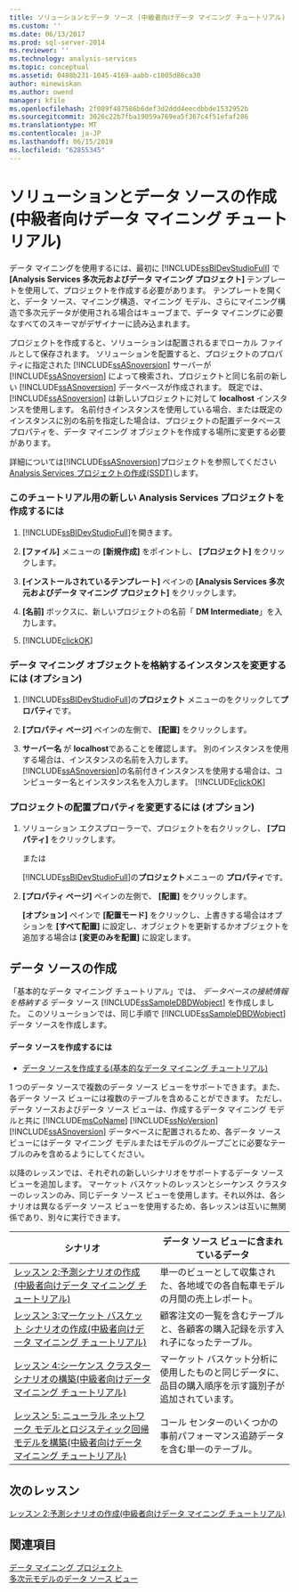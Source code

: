 ```yaml
---
title: ソリューションとデータ ソース (中級者向けデータ マイニング チュートリアル) の作成 |Microsoft Docs
ms.custom: ''
ms.date: 06/13/2017
ms.prod: sql-server-2014
ms.reviewer: ''
ms.technology: analysis-services
ms.topic: conceptual
ms.assetid: 0488b231-1045-4169-aabb-c1005d86ca30
author: minewiskan
ms.author: owend
manager: kfile
ms.openlocfilehash: 2f089f487586b6def3d2ddd4eecdbbde1532952b
ms.sourcegitcommit: 3026c22b7fba19059a769ea5f367c4f51efaf286
ms.translationtype: MT
ms.contentlocale: ja-JP
ms.lasthandoff: 06/15/2019
ms.locfileid: "62855345"
---
```

# <a name="creating-a-solution-and-data-source-intermediate-data-mining-tutorial"></a>ソリューションとデータ ソースの作成 (中級者向けデータ マイニング チュートリアル)
  データ マイニングを使用するには、最初に [!INCLUDE[ssBIDevStudioFull](../includes/ssbidevstudiofull-md.md)] で **[Analysis Services 多次元およびデータ マイニング プロジェクト]** テンプレートを使用して、プロジェクトを作成する必要があります。 テンプレートを開くと、データ ソース、マイニング構造、マイニング モデル、さらにマイニング構造で多次元データが使用される場合はキューブまで、データ マイニングに必要なすべてのスキーマがデザイナーに読み込まれます。  
  
 プロジェクトを作成すると、ソリューションは配置されるまでローカル ファイルとして保存されます。 ソリューションを配置すると、プロジェクトのプロパティに指定された [!INCLUDE[ssASnoversion](../includes/ssasnoversion-md.md)] サーバーが [!INCLUDE[ssASnoversion](../includes/ssasnoversion-md.md)] によって検索され、プロジェクトと同じ名前の新しい [!INCLUDE[ssASnoversion](../includes/ssasnoversion-md.md)] データベースが作成されます。 既定では、 [!INCLUDE[ssASnoversion](../includes/ssasnoversion-md.md)] は新しいプロジェクトに対して **localhost** インスタンスを使用します。 名前付きインスタンスを使用している場合、または既定のインスタンスに別の名前を指定した場合は、プロジェクトの配置データベース プロパティを、データ マイニング オブジェクトを作成する場所に変更する必要があります。  
  
 詳細については[!INCLUDE[ssASnoversion](../includes/ssasnoversion-md.md)]プロジェクトを参照してください[Analysis Services プロジェクトの作成&#40;SSDT&#41;](../analysis-services/multidimensional-models/create-an-analysis-services-project-ssdt.md)します。  
  
### <a name="to-create-a-new-analysis-services-project-for-this-tutorial"></a>このチュートリアル用の新しい Analysis Services プロジェクトを作成するには  
  
1.  [!INCLUDE[ssBIDevStudioFull](../includes/ssbidevstudiofull-md.md)]を開きます。  
  
2.  **[ファイル]** メニューの **[新規作成]** をポイントし、 **[プロジェクト]** をクリックします。  
  
3.  **[インストールされているテンプレート]** ペインの **[Analysis Services 多次元およびデータ マイニング プロジェクト]** をクリックします。  
  
4.  **[名前]** ボックスに、新しいプロジェクトの名前「 **DM Intermediate**」を入力します。  
  
5.  [!INCLUDE[clickOK](../includes/clickok-md.md)]  
  
### <a name="to-change-the-instance-where-data-mining-objects-are-stored-optional"></a>データ マイニング オブジェクトを格納するインスタンスを変更するには (オプション)  
  
1.  [!INCLUDE[ssBIDevStudioFull](../includes/ssbidevstudiofull-md.md)]の**プロジェクト** メニューのをクリックして**プロパティ**です。  
  
2.  **[プロパティ ページ]** ペインの左側で、 **[配置]** をクリックします。  
  
3.  **サーバー名** が **localhost**であることを確認します。 別のインスタンスを使用する場合は、インスタンスの名前を入力します。 [!INCLUDE[ssASnoversion](../includes/ssasnoversion-md.md)]の名前付きインスタンスを使用する場合は、コンピューター名とインスタンス名を入力します。 [!INCLUDE[clickOK](../includes/clickok-md.md)]  
  
### <a name="to-change-the-deployment-properties-for-a-project-optional"></a>プロジェクトの配置プロパティを変更するには (オプション)  
  
1.  ソリューション エクスプローラーで、プロジェクトを右クリックし、 **[プロパティ]** をクリックします。  
  
     または  
  
     [!INCLUDE[ssBIDevStudioFull](../includes/ssbidevstudiofull-md.md)]の**プロジェクト**メニューの **プロパティ**です。  
  
2.  **[プロパティ ページ]** ペインの左側で、 **[配置]** をクリックします。  
  
     **[オプション]** ペインで **[配置モード]** をクリックし、上書きする場合はオプションを **[すべて配置]** に設定し、オブジェクトを更新するかオブジェクトを追加する場合は **[変更のみを配置]** に設定します。  
  
## <a name="creating-a-data-source"></a>データ ソースの作成  
 「基本的なデータ マイニング チュートリアル」では、 *データベースの接続情報を格納する* データ ソース [!INCLUDE[ssSampleDBDWobject](../includes/sssampledbdwobject-md.md)] を作成しました。 このソリューションでは、同じ手順で [!INCLUDE[ssSampleDBDWobject](../includes/sssampledbdwobject-md.md)] データ ソースを作成します。  
  
#### <a name="to-create-a-data-source"></a>データ ソースを作成するには  
  
-   [データ ソースを作成する&#40;基本的なデータ マイニング チュートリアル&#41;](../../2014/tutorials/creating-a-data-source-basic-data-mining-tutorial.md)  
  
 1 つのデータ ソースで複数のデータ ソース ビューをサポートできます。また、各データ ソース ビューには複数のテーブルを含めることができます。 ただし、データ ソースおよびデータ ソース ビューは、作成するデータ マイニング モデルと共に [!INCLUDE[msCoName](../includes/msconame-md.md)] [!INCLUDE[ssNoVersion](../includes/ssnoversion-md.md)] [!INCLUDE[ssASnoversion](../includes/ssasnoversion-md.md)] データベースに配置されるため、各データ ソース ビューにはデータ マイニング モデルまたはモデルのグループごとに必要なテーブルのみを含めるようにしてください。  
  
 以降のレッスンでは、それぞれの新しいシナリオをサポートするデータ ソース ビューを追加します。 マーケット バスケットのレッスンとシーケンス クラスターのレッスンのみ、同じデータ ソース ビューを使用します。それ以外は、各シナリオは異なるデータ ソース ビューを使用するため、各レッスンは互いに無関係であり、別々に実行できます。  
  
|シナリオ|データ ソース ビューに含まれているデータ|  
|--------------|-------------------------------------------|  
|[レッスン 2:予測シナリオの作成&#40;中級者向けデータ マイニング チュートリアル&#41;](../../2014/tutorials/lesson-2-building-a-forecasting-scenario-intermediate-data-mining-tutorial.md)|単一のビューとして収集された、各地域での各自転車モデルの月間の売上レポート。|  
|[レッスン 3:マーケット バスケット シナリオの作成&#40;中級者向けデータ マイニング チュートリアル&#41;](../../2014/tutorials/lesson-3-building-a-market-basket-scenario-intermediate-data-mining-tutorial.md)|顧客注文の一覧を含むテーブルと、各顧客の購入記録を示す入れ子になったテーブル。|  
|[レッスン 4:シーケンス クラスター シナリオの構築&#40;中級者向けデータ マイニング チュートリアル&#41;](../../2014/tutorials/lesson-4-build-sequence-clustering-scenario-intermediate-data-mining.md)|マーケット バスケット分析に使用したものと同じデータに、品目の購入順序を示す識別子が追加されています。|  
|[レッスン 5: ニューラル ネットワーク モデルとロジスティック回帰モデルを構築&#40;中級者向けデータ マイニング チュートリアル&#41;](../../2014/tutorials/lesson-5-build-models-intermediate-data-mining-tutorial.md)|コール センターのいくつかの事前パフォーマンス追跡データを含む単一のテーブル。|  
  
## <a name="next-lesson"></a>次のレッスン  
 [レッスン 2:予測シナリオの作成&#40;中級者向けデータ マイニング チュートリアル&#41;](../../2014/tutorials/lesson-2-building-a-forecasting-scenario-intermediate-data-mining-tutorial.md)  
  
## <a name="see-also"></a>関連項目  
 [データ マイニング プロジェクト](../../2014/analysis-services/data-mining/data-mining-projects.md)   
 [多次元モデルのデータ ソース ビュー](../analysis-services/multidimensional-models/data-source-views-in-multidimensional-models.md)  
  
  
